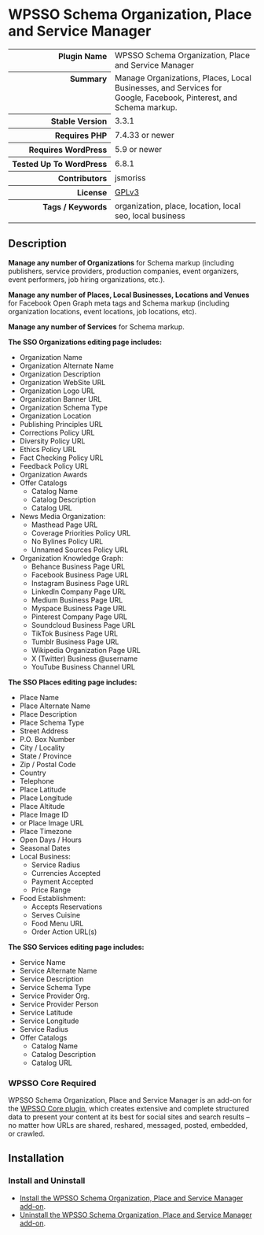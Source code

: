 <h1>WPSSO Schema Organization, Place and Service Manager</h1>

<table>
<tr><th align="right" valign="top" nowrap>Plugin Name</th><td>WPSSO Schema Organization, Place and Service Manager</td></tr>
<tr><th align="right" valign="top" nowrap>Summary</th><td>Manage Organizations, Places, Local Businesses, and Services for Google, Facebook, Pinterest, and Schema markup.</td></tr>
<tr><th align="right" valign="top" nowrap>Stable Version</th><td>3.3.1</td></tr>
<tr><th align="right" valign="top" nowrap>Requires PHP</th><td>7.4.33 or newer</td></tr>
<tr><th align="right" valign="top" nowrap>Requires WordPress</th><td>5.9 or newer</td></tr>
<tr><th align="right" valign="top" nowrap>Tested Up To WordPress</th><td>6.8.1</td></tr>
<tr><th align="right" valign="top" nowrap>Contributors</th><td>jsmoriss</td></tr>
<tr><th align="right" valign="top" nowrap>License</th><td><a href="https://www.gnu.org/licenses/gpl.txt">GPLv3</a></td></tr>
<tr><th align="right" valign="top" nowrap>Tags / Keywords</th><td>organization, place, location, local seo, local business</td></tr>
</table>

<h2>Description</h2>

<!-- about -->

<p><strong>Manage any number of Organizations</strong> for Schema markup (including publishers, service providers, production companies, event organizers, event performers, job hiring organizations, etc.).</p>

<p><strong>Manage any number of Places, Local Businesses, Locations and Venues</strong> for Facebook Open Graph meta tags and Schema markup (including organization locations, event locations, job locations, etc).</p>

<p><strong>Manage any number of Services</strong> for Schema markup.</p>

<!-- /about -->

<p><strong>The SSO Organizations editing page includes:</strong></p>

<ul>
<li>Organization Name</li>
<li>Organization Alternate Name</li>
<li>Organization Description</li>
<li>Organization WebSite URL</li>
<li>Organization Logo URL</li>
<li>Organization Banner URL</li>
<li>Organization Schema Type</li>
<li>Organization Location</li>
<li>Publishing Principles URL</li>
<li>Corrections Policy URL</li>
<li>Diversity Policy URL</li>
<li>Ethics Policy URL</li>
<li>Fact Checking Policy URL</li>
<li>Feedback Policy URL</li>
<li>Organization Awards</li>
<li>Offer Catalogs

<ul>
<li>Catalog Name</li>
<li>Catalog Description</li>
<li>Catalog URL</li>
</ul></li>
<li>News Media Organization:

<ul>
<li>Masthead Page URL</li>
<li>Coverage Priorities Policy URL</li>
<li>No Bylines Policy URL</li>
<li>Unnamed Sources Policy URL</li>
</ul></li>
<li>Organization Knowledge Graph:

<ul>
<li>Behance Business Page URL</li>
<li>Facebook Business Page URL</li>
<li>Instagram Business Page URL</li>
<li>LinkedIn Company Page URL</li>
<li>Medium Business Page URL</li>
<li>Myspace Business Page URL</li>
<li>Pinterest Company Page URL</li>
<li>Soundcloud Business Page URL</li>
<li>TikTok Business Page URL</li>
<li>Tumblr Business Page URL</li>
<li>Wikipedia Organization Page URL</li>
<li>X (Twitter) Business @username</li>
<li>YouTube Business Channel URL</li>
</ul></li>
</ul>

<p><strong>The SSO Places editing page includes:</strong></p>

<ul>
<li>Place Name</li>
<li>Place Alternate Name</li>
<li>Place Description</li>
<li>Place Schema Type</li>
<li>Street Address</li>
<li>P.O. Box Number</li>
<li>City / Locality</li>
<li>State / Province</li>
<li>Zip / Postal Code</li>
<li>Country</li>
<li>Telephone</li>
<li>Place Latitude</li>
<li>Place Longitude</li>
<li>Place Altitude</li>
<li>Place Image ID</li>
<li>or Place Image URL</li>
<li>Place Timezone</li>
<li>Open Days / Hours</li>
<li>Seasonal Dates</li>
<li>Local Business:

<ul>
<li>Service Radius</li>
<li>Currencies Accepted</li>
<li>Payment Accepted</li>
<li>Price Range</li>
</ul></li>
<li>Food Establishment:

<ul>
<li>Accepts Reservations</li>
<li>Serves Cuisine</li>
<li>Food Menu URL</li>
<li>Order Action URL(s)</li>
</ul></li>
</ul>

<p><strong>The SSO Services editing page includes:</strong></p>

<ul>
<li>Service Name</li>
<li>Service Alternate Name</li>
<li>Service Description</li>
<li>Service Schema Type</li>
<li>Service Provider Org.</li>
<li>Service Provider Person</li>
<li>Service Latitude</li>
<li>Service Longitude</li>
<li>Service Radius</li>
<li>Offer Catalogs

<ul>
<li>Catalog Name</li>
<li>Catalog Description</li>
<li>Catalog URL</li>
</ul></li>
</ul>

<h3>WPSSO Core Required</h3>

<p>WPSSO Schema Organization, Place and Service Manager is an add-on for the <a href="https://wordpress.org/plugins/wpsso/">WPSSO Core plugin</a>, which creates extensive and complete structured data to present your content at its best for social sites and search results – no matter how URLs are shared, reshared, messaged, posted, embedded, or crawled.</p>

<h2>Installation</h2>

<h3 class="top">Install and Uninstall</h3>

<ul>
<li><a href="https://wpsso.com/docs/plugins/wpsso-organization-place/installation/install-the-plugin/">Install the WPSSO Schema Organization, Place and Service Manager add-on</a>.</li>
<li><a href="https://wpsso.com/docs/plugins/wpsso-organization-place/installation/uninstall-the-plugin/">Uninstall the WPSSO Schema Organization, Place and Service Manager add-on</a>.</li>
</ul>

